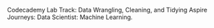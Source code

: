 Codecademy Lab
Track: Data Wrangling, Cleaning, and Tidying
Aspire Journeys: Data Scientist: Machine Learning.
